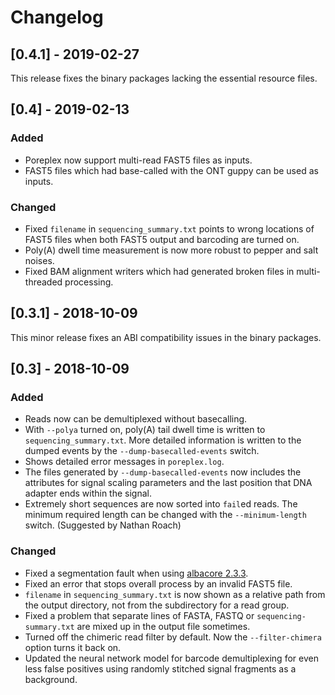 # Changelog

## [0.4.1] - 2019-02-27

This release fixes the binary packages lacking the essential resource files.

## [0.4] - 2019-02-13

### Added
- Poreplex now support multi-read FAST5 files as inputs.
- FAST5 files which had base-called with the ONT guppy can be used as inputs.

### Changed
- Fixed `filename` in `sequencing_summary.txt` points to wrong locations of
  FAST5 files when both FAST5 output and barcoding are turned on.
- Poly(A) dwell time measurement is now more robust to pepper and salt
  noises.
- Fixed BAM alignment writers which had generated broken files in
  multi-threaded processing.

## [0.3.1] - 2018-10-09

This minor release fixes an ABI compatibility issues in the binary packages.

## [0.3] - 2018-10-09

### Added
- Reads now can be demultiplexed without basecalling.
- With `--polya` turned on, poly(A) tail dwell time is written
  to `sequencing_summary.txt`. More detailed information is
  written to the dumped events by the `--dump-basecalled-events`
  switch.
- Shows detailed error messages in `poreplex.log`.
- The files generated by `--dump-basecalled-events` now includes
  the attributes for signal scaling parameters and the last position
  that DNA adapter ends within the signal.
- Extremely short sequences are now sorted into `fail`ed reads.
  The minimum required length can be changed with the
  `--minimum-length` switch. (Suggested by Nathan Roach)

### Changed
- Fixed a segmentation fault when using
  [albacore 2.3.3](https://community.nanoporetech.com/posts/albacore-2-3-3).
- Fixed an error that stops overall process by an invalid FAST5 file.
- `filename` in `sequencing_summary.txt` is now shown as a relative path
  from the output directory, not from the subdirectory for a read
  group.
- Fixed a problem that separate lines of FASTA, FASTQ or
  `sequencing-summary.txt` are mixed up in the output file sometimes.
- Turned off the chimeric read filter by default. Now the `--filter-chimera`
  option turns it back on.
- Updated the neural network model for barcode demultiplexing for
  even less false positives using randomly stitched signal fragments
  as a background.

